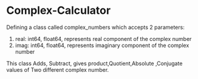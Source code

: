 # Complex-Calculator

Defining a class called complex_numbers which accepts 2 parameters:
 1. real: int64, float64, represents real component of the complex number
 2. imag: int64, float64, represents imaginary component of the complex number

This class Adds, Subtract, gives product,Quotient,Absolute ,Conjugate values of Two different complex number.
